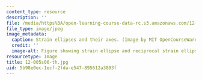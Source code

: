 ```yaml
---
content_type: resource
description: ''
file: /media/https%3A/open-learning-course-data-rc.s3.amazonaws.com/12-005-applications-of-continuum-mechanics-to-earth-atmospheric-and-planetary-sciences-spring-2006/5b98e0ec1ecf2fdae547895612a3803f_12-005s06-th.jpg
file_type: image/jpeg
image_metadata:
  caption: Strain ellipses and their axes. (Image by MIT OpenCourseWare.)
  credit: ''
  image-alt: Figure showing strain ellipse and reciprocal strain ellipse.
resourcetype: Image
title: 12-005s06-th.jpg
uid: 5b98e0ec-1ecf-2fda-e547-895612a3803f
---
```

